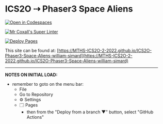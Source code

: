 # ICS2O ⇢ Phaser3 Space Aliens

[![Open in Codespaces](https://classroom.github.com/assets/launch-codespace-7f7980b617ed060a017424585567c406b6ee15c891e84e1186181d67ecf80aa0.svg)](https://classroom.github.com/open-in-codespaces?assignment_repo_id=10856919)

[![Mr Coxall's Super Linter](https://github.com/MTHS-ICS2O-2-2022/ICS2O-Phaser3-Space-Aliens-william-simard/workflows/Mr%20Coxall's%20Super%20Linter/badge.svg)](https://github.com/MTHS-ICS2O-2-2022/ICS2O-Phaser3-Space-Aliens-william-simard/actions)

[![Deploy Pages](https://github.com/MTHS-ICS2O-2-2022/ICS2O-Phaser3-Space-Aliens-william-simard/workflows/Deploy%20Pages/badge.svg)](https://github.com/MTHS-ICS2O-2-2022/ICS2O-Phaser3-Space-Aliens-william-simard/actions)

This site can be found at: [https://MTHS-ICS2O-2-2022.github.io/ICS2O-Phaser3-Space-Aliens-william-simard](https://MTHS-ICS2O-2-2022.github.io/ICS2O-Phaser3-Space-Aliens-william-simard)

---

**NOTES ON INITIAL LOAD:**
- remember to goto on the menu bar:
  - File
  - Go to Repository
  - ⚙ Settings
  - 🗔 Pages
    - then from the "Deploy from a branch ▼" button, select "GitHub Actions"
